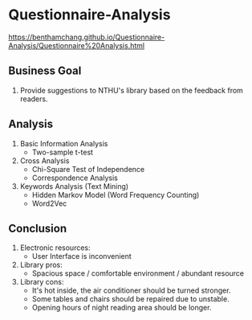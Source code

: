 # Questionnaire-Analysis

https://benthamchang.github.io/Questionnaire-Analysis/Questionnaire%20Analysis.html

## Business Goal
 
1. Provide suggestions to NTHU's library based on the feedback from readers.

## Analysis

1. Basic Information Analysis
    - Two-sample t-test
2. Cross Analysis
    - Chi-Square Test of Independence
    - Correspondence Analysis
3. Keywords Analysis (Text Mining)
    - Hidden Markov Model (Word Frequency Counting)
    - Word2Vec

## Conclusion

1. Electronic resources:
    - User Interface is inconvenient
2. Library pros:
    - Spacious space / comfortable environment / abundant resource
3. Library cons:
    - It's hot inside, the air conditioner should be turned stronger.
    - Some tables and chairs should be repaired due to unstable.
    - Opening hours of night reading area should be longer.
